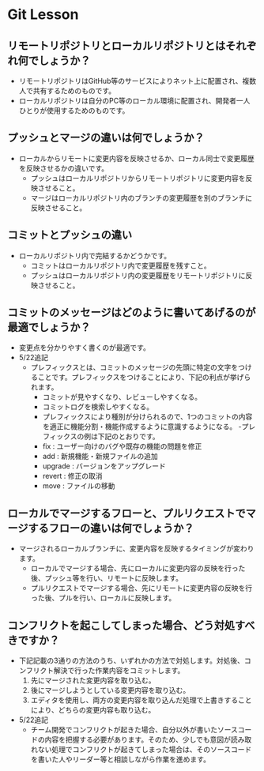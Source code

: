 # Git Lesson

## リモートリポジトリとローカルリポジトリとはそれぞれ何でしょうか？

- リモートリポジトリはGitHub等のサービスによりネット上に配置され、複数人で共有するためのものです。
- ローカルリポジトリは自分のPC等のローカル環境に配置され、開発者一人ひとりが使用するためのものです。

## プッシュとマージの違いは何でしょうか？

- ローカルからリモートに変更内容を反映させるか、ローカル同士で変更履歴を反映させるかの違いです。
  - プッシュはローカルリポジトリからリモートリポジトリに変更内容を反映させること。
  - マージはローカルリポジトリ内のブランチの変更履歴を別のブランチに反映させること。

## コミットとプッシュの違い

- ローカルリポジトリ内で完結するかどうかです。
  - コミットはローカルリポジトリ内で変更履歴を残すこと。
  - プッシュはローカルリポジトリ内の変更履歴をリモートリポジトリに反映させること。

## コミットのメッセージはどのように書いてあげるのが最適でしょうか？

- 変更点を分かりやすく書くのが最適です。
- 5/22追記
  - プレフィックスとは、コミットのメッセージの先頭に特定の文字をつけることです。プレフィックスをつけることにより、下記の利点が挙げられます。
    - コミットが見やすくなり、レビューしやすくなる。
    - コミットログを検索しやすくなる。
    - プレフィックスにより種別が分けられるので、1つのコミットの内容を適正に機能分割・機能作成するように意識するようになる。
  -プレフィックスの例は下記のとおりです。
    - fix : ユーザー向けのバグや既存の機能の問題を修正
    - add : 新規機能・新規ファイルの追加
    - upgrade : バージョンをアップグレード
    - revert : 修正の取消
    - move : ファイルの移動

## ローカルでマージするフローと、プルリクエストでマージするフローの違いは何でしょうか？

- マージされるローカルブランチに、変更内容を反映するタイミングが変わります。
  - ローカルでマージする場合、先にローカルに変更内容の反映を行った後、プッシュ等を行い、リモートに反映します。
  - プルリクエストでマージする場合、先にリモートに変更内容の反映を行った後、プルを行い、ローカルに反映します。

## コンフリクトを起こしてしまった場合、どう対処すべきですか？

- 下記記載の3通りの方法のうち、いずれかの方法で対処します。対処後、コンフリクト解決で行った作業内容をコミットします。
  1. 先にマージされた変更内容を取り込む。
  2. 後にマージしようとしている変更内容を取り込む。
  3. エディタを使用し、両方の変更内容を取り込んだ処理で上書きすることにより、どちらの変更内容も取り込む。
- 5/22追記
  - チーム開発でコンフリクトが起きた場合、自分以外が書いたソースコードの内容を把握する必要があります。そのため、少しでも意図が読み取れない処理でコンフリクトが起きてしまった場合は、そのソースコードを書いた人やリーダー等と相談しながら作業を進めます。